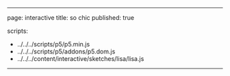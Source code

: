 
---
page: interactive
title: so chic
published: true

scripts:
  - ../../../scripts/p5/p5.min.js
  - ../../../scripts/p5/addons/p5.dom.js
  - ../../../content/interactive/sketches/lisa/lisa.js
---

<div id="sketch" class="pl-5">
  <div id="lisa-holder">
  </div>
</div>
